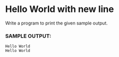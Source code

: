 # Hello World with new line

Write a program to print the given sample output.

### SAMPLE OUTPUT:

```
Hello World
Hello World
```

